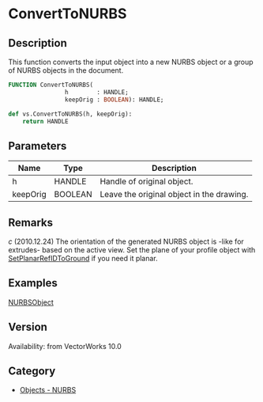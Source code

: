 # ConvertToNURBS

## Description
This function converts the input object into a new NURBS object or a group of NURBS objects in the document.

```pascal
FUNCTION ConvertToNURBS(
				h        : HANDLE;
				keepOrig : BOOLEAN): HANDLE;
```

```python
def vs.ConvertToNURBS(h, keepOrig):
    return HANDLE
```

## Parameters
|Name|Type|Description|
|---|---|---|
|h|HANDLE|Handle of original object.|
|keepOrig|BOOLEAN|Leave the original object in the drawing.|

## Remarks
*_c_* (2010.12.24) The orientation of the generated NURBS object is -like for extrudes- based on the active view. Set the plane of your profile object with [SetPlanarRefIDToGround](SetPlanarRefIDToGround.md) if you need it planar.

## Examples
[NURBSObject](examples/NURBSObject.md)

## Version
Availability: from VectorWorks 10.0

## Category
* [Objects - NURBS](../Categories/Objects%20-%20NURBS.md)
